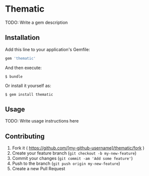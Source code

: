 # Thematic

TODO: Write a gem description

## Installation

Add this line to your application's Gemfile:

```ruby
gem 'thematic'
```

And then execute:

    $ bundle

Or install it yourself as:

    $ gem install thematic

## Usage

TODO: Write usage instructions here

## Contributing

1. Fork it ( https://github.com/[my-github-username]/thematic/fork )
2. Create your feature branch (`git checkout -b my-new-feature`)
3. Commit your changes (`git commit -am 'Add some feature'`)
4. Push to the branch (`git push origin my-new-feature`)
5. Create a new Pull Request
